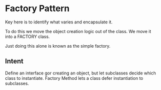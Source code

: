 # Factory Pattern

Key here is to identify what varies and encapsulate it. 

To do this we move the object creation logic out of the class. We move it into a FACTORY class.

Just doing this alone is known as the simple factory.

## Intent

Define an interface gor creating an object, but let subclasses decide which class to instantiate. Factory Method lets a class defer instantiation to subclasses.

